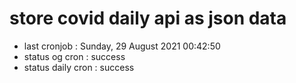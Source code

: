 # store covid daily api as json data

- last cronjob : Sunday, 29 August 2021 00:42:50
- status og cron : success
- status daily cron : success
      
      